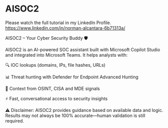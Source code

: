 # AISOC2

Please watch the full tutorial in my LinkedIn Profile.
https://www.linkedin.com/in/norman-alcantara-6b71313a/


AISOC2 – Your Cyber Security Buddy 🛡️

AISOC2 is an AI-powered SOC assistant built with Microsoft Copilot Studio and integrated into Microsoft Teams.
It helps analysts with:

🔍 IOC lookups (domains, IPs, file hashes, URLs)

📊 Threat hunting with Defender for Endpoint Advanced Hunting

📨 Context from OSINT, CISA and MDE signals

⚡ Fast, conversational access to security insights

⚠️ Disclaimer: AISOC2 provides guidance based on available data and logic. Results may not always be 100% accurate—human validation is still required.

